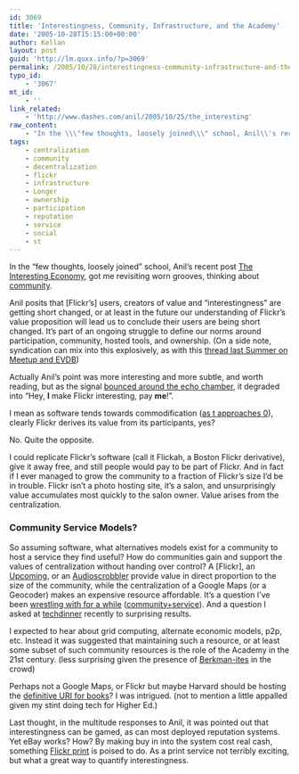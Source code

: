 ```yaml
---
id: 3069
title: 'Interestingness, Community, Infrastructure, and the Academy'
date: '2005-10-28T15:15:00+00:00'
author: Kellan
layout: post
guid: 'http://lm.quxx.info/?p=3069'
permalink: /2005/10/28/interestingness-community-infrastructure-and-the-academy/
typo_id:
    - '3067'
mt_id:
    - ''
link_related:
    - 'http://www.dashes.com/anil/2005/10/25/the_interesting'
raw_content:
    - "In the \\\"few thoughts, loosely joined\\\" school, Anil\\'s recent post [The Interesting Economy](http://www.dashes.com/anil/2005/10/25/the_interesting), got me revisiting worn grooves, thinking about [community](http://laughingmeme.org/tag/community+service).\r\n\r\nAnil posits that [Flickr\\'s][flickr] users, creators of value and \\\"interestingness\\\" are getting short changed, or at least in the future our understanding of Flickr\\'s value proposition will lead us to conclude their users are being short changed.  It\\'s part of an ongoing struggle to define our norms around participation, community, hosted tools, and ownership.  (On a side note, syndication can mix into this explosively, as with this [thread last Summer on Meetup and EVDB](http://www.meetup.com/boards/view/viewthread?thread=1451982&pager.offset=0))\r\n\r\nActually Anil\\'s point was more interesting and more subtle, and worth reading, but as the signal [bounced around the echo chamber](http://technorati.com/search/dashes.com%2Fanil%2F2005%2F10%2F25%2Fthe_interesting), it degraded into \\\"Hey,  **I** make Flickr interesting, pay **me**!\\\".  \r\n\r\nI mean as software tends towards commodification ([as t approaches 0](http://www.toolshed.com/blog/articles/2005/09/15/what-happens-when-t-approaches-0)), clearly Flickr derives its value from its participants, yes? \r\n\r\nNo.  Quite the opposite.  \r\n\r\nI could replicate Flickr\\'s software (call it Flickah, a Boston Flickr derivative), give it away free, and still people would pay to be part of Flickr.  And in fact if I ever managed to grow the community to a fraction of Flickr\\'s size I\\'d be in trouble.  Flickr isn\\'t a photo hosting site, it\\'s a salon, and unsurprisingly value accumulates most quickly to the salon owner.  Value arises from the centralization.\r\n\r\n### Community Service Models?\r\n\r\nSo assuming software, what alternatives models exist for a community to host a service they find useful?  How do communities gain and support the values of centralization without handing over control?  A [Flickr][flickr], an [Upcoming](http://upcoming.org), or an [Audioscrobbler](http://audioscrobbler.com) provide value in direct proportion to the size of the community, while the centralization of a Google Maps (or a Geocoder) makes an expensive resource affordable.  It\\'s a question I\\'ve been [wrestling with for a while](http://laughingmeme.org/articles/2004/08/31/community-services) ([community+service](http://laughingmeme.org/tag/community+service)).  And a question I asked at [techdinner](http://del.icio.us/tag/techdinner) recently to surprising results.  \r\n\r\nI expected to hear about grid computing, alternate economic models, p2p, etc.  Instead it was suggested that maintaining such a resource, or at least some subset of such community resources is the role of the Academy in the 21st century.  (less surprising given the presence of [Berkman-ites](http://cyber.law.harvard.edu/home/) in the crowd)  \r\n\r\nPerhaps not a Google Maps, or Flickr but maybe Harvard should be hosting the [definitive URI for books](http://laughingmeme.org/articles/2003/01/04/a-definitive-uri-for-books)?  I was intrigued. (not to mention a little appalled given my stint doing tech for Higher Ed.)\r\n\r\nLast thought, in the multitude responses to Anil, it was pointed out that interestingness can be gamed, as can most deployed reputation systems.  Yet eBay works?  How?  By making buy in into the system cost real cash, something [Flickr print](http://blog.flickr.com/flickrblog/2005/10/your_photos_on_.html) is poised to do.  As a print service not terribly exciting, but what a great way to quantify interestingness.\r\n\r\n[flickr]: http://flickr.com"
tags:
    - centralization
    - community
    - decentralization
    - flickr
    - infrastructure
    - Longer
    - ownership
    - participation
    - reputation
    - service
    - social
    - st
---
```


In the “few thoughts, loosely joined” school, Anil’s recent post [The Interesting Economy](http://www.dashes.com/anil/2005/10/25/the\_interesting), got me revisiting worn grooves, thinking about [community](http://laughingmeme.org/tag/community+service).

Anil posits that [Flickr’s] users, creators of value and “interestingness” are getting short changed, or at least in the future our understanding of Flickr’s value proposition will lead us to conclude their users are being short changed. It’s part of an ongoing struggle to define our norms around participation, community, hosted tools, and ownership. (On a side note, syndication can mix into this explosively, as with this [thread last Summer on Meetup and EVDB](http://www.meetup.com/boards/view/viewthread?thread=1451982&amp;pager.offset=0))

Actually Anil’s point was more interesting and more subtle, and worth reading, but as the signal [bounced around the echo chamber](http://technorati.com/search/dashes.com%2Fanil%2F2005%2F10%2F25%2Fthe\_interesting), it degraded into “Hey, **I** make Flickr interesting, pay **me**!”.

I mean as software tends towards commodification ([as t approaches 0](http://www.toolshed.com/blog/articles/2005/09/15/what-happens-when-t-approaches-0)), clearly Flickr derives its value from its participants, yes?

No. Quite the opposite.

I could replicate Flickr’s software (call it Flickah, a Boston Flickr derivative), give it away free, and still people would pay to be part of Flickr. And in fact if I ever managed to grow the community to a fraction of Flickr’s size I’d be in trouble. Flickr isn’t a photo hosting site, it’s a salon, and unsurprisingly value accumulates most quickly to the salon owner. Value arises from the centralization.

### Community Service Models?

So assuming software, what alternatives models exist for a community to host a service they find useful? How do communities gain and support the values of centralization without handing over control? A [Flickr], an [Upcoming](http://upcoming.org), or an [Audioscrobbler](http://audioscrobbler.com) provide value in direct proportion to the size of the community, while the centralization of a Google Maps (or a Geocoder) makes an expensive resource affordable. It’s a question I’ve been [wrestling with for a while](http://laughingmeme.org/articles/2004/08/31/community-services) ([community+service](http://laughingmeme.org/tag/community+service)). And a question I asked at [techdinner](http://del.icio.us/tag/techdinner) recently to surprising results.

I expected to hear about grid computing, alternate economic models, p2p, etc. Instead it was suggested that maintaining such a resource, or at least some subset of such community resources is the role of the Academy in the 21st century. (less surprising given the presence of [Berkman-ites](http://cyber.law.harvard.edu/home/) in the crowd)

Perhaps not a Google Maps, or Flickr but maybe Harvard should be hosting the [definitive URI for books](http://laughingmeme.org/articles/2003/01/04/a-definitive-uri-for-books)? I was intrigued. (not to mention a little appalled given my stint doing tech for Higher Ed.)

Last thought, in the multitude responses to Anil, it was pointed out that interestingness can be gamed, as can most deployed reputation systems. Yet eBay works? How? By making buy in into the system cost real cash, something [Flickr print](http://blog.flickr.com/flickrblog/2005/10/your*photos*on\_.html) is poised to do. As a print service not terribly exciting, but what a great way to quantify interestingness.